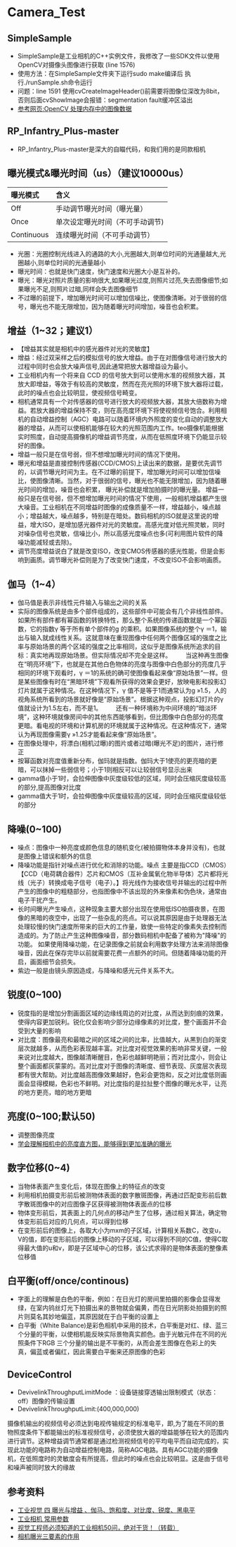 # Camera_Test

## SimpleSample

- SimpleSample是工业相机的C++实例文件，我修改了一些SDK文件以使用OpenCV对摄像头图像进行获取 (line 1576)
- 使用方法：在SimpleSample文件夹下运行sudo make编译后 执行./runSample.sh命令运行
- 问题：line 1591 使用cvCreateImageHeader()前需要将图像位深改为8bit，否则后面cvShowImage会报错：segmentation fault缓冲区溢出
- [参考网页:OpenCV 处理内存中的图像数据](https://blog.csdn.net/b5w2p0/article/details/10973071)

## RP_Infantry_Plus-master

- RP_Infantry_Plus-master是深大的自瞄代码，和我们用的是同款相机

## 曝光模式&曝光时间（us）（建议10000us）

|曝光模式|含义|
|:-|:-|
|Off|手动调节曝光时间（曝光量）|
|Once|单次设定曝光时间（不可手动调节)|
|Continuous|连续曝光时间（不可手动调节）|

- 光圈：光圈控制光线进入的通路的大小,光圈越大,则单位时间的光通量越大,光圈越小,则单位时间的光通量越小
- 曝光时间：也就是快门速度，快门速度和光圈大小是互补的。
- 曝光：曝光对照片质量的影响很大,如果曝光过度,则照片过亮,失去图像细节;如果曝光不足,则照片过暗,同样会失去图像细节
- 不过曝的前提下，增加曝光时间可以增加信噪比，使图像清晰。对于很弱的信号，曝光也不能无限增加，因为随着曝光时间增加，噪音也会积累。

## 增益（1~32；建议1）

- 【增益其实就是相机中的感光器件对光的灵敏度】
- 增益：经过双采样之后的模拟信号的放大增益。由于在对图像信号进行放大的过程中同时也会放大噪声信号,因此通常把放大器增益设为最小。
- 工业相机内有一个将来自 CCD 的信号放大到可以使用水准的视频放大器，其放大即增益，等效于有较高的灵敏度，然而在亮光照的环境下放大器将过载，此时的噪点也会比较明显，使视频信号畸变。
- 相机通常具有一个对传感器的信号进行放大的视频放大器，其放大倍数称为增益。若放大器的增益保持不变，则在高亮度环境下将使视频信号饱合。利用相机的自动增益控制（AGC）电路可以随着环境内外照度的变化自动的调整放大器的增益，从而可以使相机能够在较大的光照范围内工作。teo摄像机能根据实时照度，自动提高摄像机的增益调节亮度，从而在低照度环境下仍能显示较好的图像。
- 增益一般只是在信号弱，但不想增加曝光时间的情况下使用。
- 曝光和增益是直接控制传感器(CCD/CMOS)上读出来的数据，是要优先调节的，以调节曝光时间为主。在不过曝的前提下，增加曝光时间可以增加信噪比，使图像清晰。当然，对于很弱的信号，曝光也不能无限增加，因为随着曝光时间的增加，噪音也会积累， 曝光补偿就是增加拍摄时的曝光量。
增益一般只是在信号弱，但不想增加曝光时间的情况下使用，一般相机增益都产生很大噪音。工业相机在不同增益时图像的成像质量不一样，增益越小，噪点越小；增益越大，噪点越多，特别是在暗处。数码相机的ISO就是这里说的增益，增大ISO，是增加感光器件对光的灵敏度。高感光度对低光照灵敏，同时对噪杂信号也灵敏，信噪比小，所以高感光度噪点也多(可利用图片软件的降噪功能减轻或去除)。
- 调节亮度增益说白了就是改变ISO，改变CMOS传感器的感光性能，但是会影响到画质。调节曝光补偿则是为了改变快门速度，不改变ISO不会影响画质。

## 伽马（1~4）

- 伽马值是表示非线性元件输入与输出之间的关系
- 实际的图像系统是由多个部件组成的，这些部件中可能会有几个非线性部件。如果所有部件都有幂函数的转换特性，那么整个系统的传递函数就是一个幂函数，它的指数γ 等于所有单个部件的g 的乘积。如果图像系统的整个γ ＝1，输出与输入就成线性关系。这就意味在重现图像中任何两个图像区域的强度之比率与原始场景的两个区域的强度之比率相同，这似乎是图像系统所追求的目标：真实地再现原始场景。但实际情况却不完全是这样。
　　当这种再生图像在“明亮环境”下，也就是在其他白色物体的亮度与图像中白色部分的亮度几乎相同的环境下观看时，γ ＝1的系统的确可使图像看起来像“原始场景”一样。但是某些图像有时在“黑暗环境”下观看所获得的效果会更好，放映电影和投影幻灯片就属于这种情况。在这种情况下，γ 值不是等于1而通常认为g »1.5，人的视角系统所看到的场景就好像是“原始场景”。根据这种观点，投影幻灯片的γ 值就设计为1.5左右，而不是1。
　　还有一种环境称为中间环境的“暗淡环境”，这种环境就像房间中的其他东西能够看到，但比图像中白色部分的亮度更暗。看电视的环境和计算机房的环境就属于这种情况。在这种情况下，通常认为再现图像需要γ »1.25才能看起来像“原始场景”。
- 在图像处理中，将漂白(相机过曝)的图片或者过暗(曝光不足)的图片，进行修正
- 按幂函数对亮度值重新分布，伽玛就是指数。伽玛大于1使亮的更亮暗的更暗，可以抹掉一些弱信号；小于1则相反可以让较弱信号显示出来
- gamma值小于1时，会拉伸图像中灰度级较低的区域，同时会压缩灰度级较高的部分,提高图像对比度
- gamma值大于1时，会拉伸图像中灰度级较高的区域，同时会压缩灰度级较低的部分

## 降噪(0~100)

- 噪点：图像中一种亮度或颜色信息的随机变化(被拍摄物体本身并没有)，也就是图像上错误和额外的信息
- 降噪功能是指针对噪点进行优化和消除的功能。噪点 主要是指CCD（CMOS）【CCD（电荷耦合器件）芯片和CMOS（互补金属氧化物半导体）芯片都将光线（光子）转换成电子信号（电子）。】将光线作为接收信号并输出的过程中所产生的图像中的粗糙部分，也指图像中不该出现的外来像素和伪色块，通常由电子干扰产生。
- 长时间曝光产生噪点，这种现象主要大部分出现在使用低ISO拍摄夜景，在图像的黑暗的夜空中，出现了一些杂乱的亮点。可以说其原因是由于处理器无法处理较慢的快门速度所带来的巨大的工作量，致使一些特定的像素失去控制而造成的。为了防止产生这种图像噪音，部分数码相机中配备了被称为"降噪"的功能。
如果使用降噪功能，在记录图像之前就会利用数字处理方法来消除图像噪音，因此在保存完毕以前就需要花费一点额外的时间。但随着降噪功能的开启，画面细节会损失。
- 紫边一般是由镜头原因造成，与降噪和感光元件关系不大。

## 锐度(0~100)

- 锐度指的是增加分割画面区域的边缘线周边的对比度，从而达到刻痕的效果，使得内容更加锐利。锐化仅会影响少部分边缘像素的对比度，整个画面并不会受到大量的影响
- 对比度：图像最亮和最暗之间的区域之间的比率，比值越大，从黑到白的渐变层次就越多，从而色彩表现越丰富。对比度对视觉效果的影响非常关键，一般来说对比度越大，图像越清晰醒目，色彩也越鲜明艳丽；而对比度小，则会让整个画面都灰蒙蒙的。高对比度对于图像的清晰度、细节表现、灰度层次表现都有很大帮助。对比度越高图像效果越好，色彩会更饱和，反之对比度低则画面会显得模糊，色彩也不鲜明。对比度指的是拉扯整个图像的曝光水平，让亮的地方更亮，暗的地方更暗

## 亮度(0~100;默认50)

- 调整图像亮度
- [学会理解相机中的亮度直方图，能够得到更加准确的曝光](http://baijiahao.baidu.com/s?id=1596739433503109140&wfr=spider&for=pc)

## 数字位移(0~4)

- 当物体表面产生变化后，体现在图像上的特征点的改变
- 利用相机拍摄变形前后被测物体表面的数字散斑图像，再通过匹配变形前后数字散斑图像中的对应图像子区获得被测物体表面点的位移
- 物体变形前后，其表面上的几何点的移动产生了位移，通过相关算法，确定物体变形前后对应的几何点，可以得到位移
- 在变形前后的图像上，各取大小为mxm的子区域，计算相关系数C，改变u，V的值，即在变形前后的图像上移动的子区域，可以得到不同的C值，使得C取得最大值的u和v，即是子区域中心的位移，该公式求得的是物体表面的整像素位移值

## 白平衡(off/once/continous)

- 字面上的理解是白色的平衡，例如：在日光灯的房间里拍摄的影像会显得发绿，在室内钨丝灯光下拍摄出来的景物就会偏黄，而在日光阴影处拍摄到的照片则莫名其妙地偏蓝，其原因就在于白平衡的设置上
- 白平衡（White Balance)是彩色相机中采用的技术，白平衡是对红、绿、蓝三个分量的平衡，以使相机能反映实际景物真实颜色。由于光敏元件在不同的光照条件下RGB 三个分量的输出是不平衡的，从而会差生图像在色彩上的失真，偏蓝或者偏红，因此需要白平衡来还原图像的色彩

## DeviceControl

- DevivelinkThroughputLimitMode ：设备链接穿透输出限制模式（状态：off）图像的传输设置
- DevivelinkThroughputLimit:(400,000,000)

摄像机输出的视频信号必须达到电视传输规定的标准电平，即,为了能在不同的景物照度条件下都能输出的标准视频信号，必须使放大器的增益能够在较大的范围内进行调节。这种增益调节通常都是通过检测视频信号的平均电平而自动完成的，实现此功能的电路称为自动增益控制电路，简称AGC电路。具有AGC功能的摄像机，在低照度时的灵敏度会有所提高，但此时的噪点也会比较明显。这是由于信号和噪声被同时放大的缘故

## 参考资料

- [工业视觉 四 曝光与增益 、伽马、饱和度、对比度、锐度、黑电平](https://blog.csdn.net/qq_20848403/article/details/81198540)
- [工业相机 常用参数](https://blog.csdn.net/caojinpei123/article/details/100877401)
- [视觉工程师必须知道的工业相机50问，绝对干货！（转载）](https://www.cnblogs.com/fredliu/p/10030455.html)
- [相机曝光三要素的作用](http://ask.zol.com.cn/x/12708932.html)
